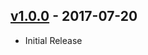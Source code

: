 ## [v1.0.0](https://github.com/bsara/stylelint-config-bsara/tree/v1.0.0) - 2017-07-20

- Initial Release
